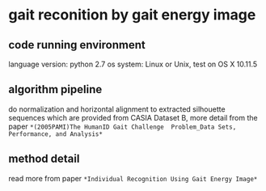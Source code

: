 # gait reconition by gait energy image

## code running environment
language version: python 2.7
os system: Linux or Unix, test on OS X 10.11.5


## algorithm pipeline

do normalization and horizontal alignment to extracted silhouette sequences
which are provided from CASIA Dataset B, 
more detail from the paper `*(2005PAMI)The HumanID Gait Challenge 
Problem_Data Sets, Performance, and Analysis*`



## method detail 
read more from paper `*Individual Recognition Using Gait Energy Image*`
